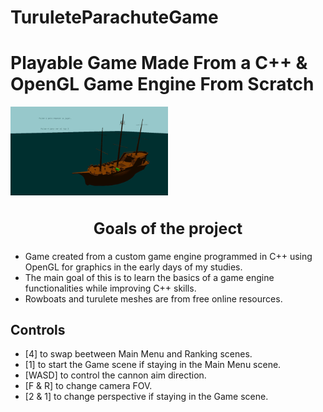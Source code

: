 # TuruleteParachuteGame
<h1>Playable Game Made From a C++ &amp; OpenGL Game Engine From Scratch</h1>


<img src="images/Game.gif" width="50%">

<h2 style="text-align:center;font-size:25px;">Goals of the project</h2>

<ul>
  <li>Game created from a custom game engine programmed in C++ using OpenGL for graphics in the early days of my studies.</li>
  <li>The main goal of this is to learn the basics of a game engine functionalities while improving C++ skills.</li>
  <li>Rowboats and turulete meshes are from free online resources.</li>
</ul>

<h2>Controls</h2>
<ul>
  <li>[4] to swap beetween Main Menu and Ranking scenes.</li>
  <li>[1] to start the Game scene if staying in the Main Menu scene.</li>
  <li>[WASD] to control the cannon aim direction.</li>
  <li>[F & R] to change camera FOV.</li>
  <li>[2 & 1] to change perspective if staying in the Game scene.</li>
</ul>
